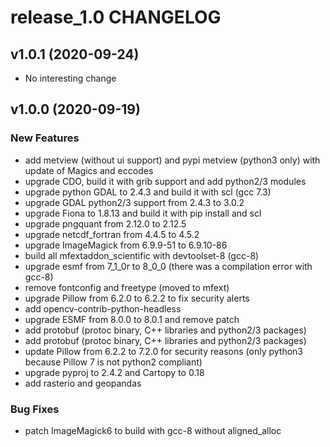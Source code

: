 # release_1.0 CHANGELOG

## v1.0.1 (2020-09-24)

- No interesting change

## v1.0.0 (2020-09-19)

### New Features

- add metview (without ui support) and pypi metview (python3 only) with update of Magics and eccodes
- upgrade CDO, build it with grib support and add python2/3 modules
- upgrade python GDAL to 2.4.3 and build it with scl (gcc 7.3)
- upgrade GDAL python2/3 support from 2.4.3 to 3.0.2
- upgrade Fiona to 1.8.13 and build it with pip install and scl
- upgrade pngquant from 2.12.0 to 2.12.5
- upgrade netcdf_fortran from 4.4.5 to 4.5.2
- upgrade ImageMagick from 6.9.9-51 to 6.9.10-86
- build all mfextaddon_scientific with devtoolset-8 (gcc-8)
- upgrade esmf from 7_1_0r to 8_0_0 (there was a compilation error with gcc-8)
- remove fontconfig and freetype (moved to mfext)
- upgrade Pillow from 6.2.0 to 6.2.2 to fix security alerts
- add opencv-contrib-python-headless
- upgrade ESMF from 8.0.0 to 8.0.1 and remove patch
- add protobuf (protoc binary, C++ libraries and python2/3 packages)
- add protobuf (protoc binary, C++ libraries and python2/3 packages)
- update Pillow from 6.2.2 to 7.2.0 for security reasons (only python3 because Pillow 7 is not python2 compliant)
- upgrade pyproj to 2.4.2 and Cartopy to 0.18
- add rasterio and geopandas

### Bug Fixes

- patch ImageMagick6 to build with gcc-8 without aligned_alloc


